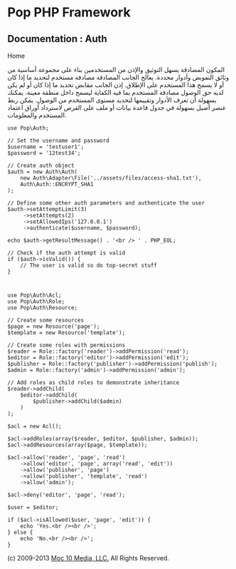 Pop PHP Framework
=================

Documentation : Auth
--------------------

Home

المكون المصادقة يسهل التوثيق والإذن من المستخدمين بناء على مجموعة أساسية
من وثائق التفويض وأدوار محددة. يعالج الجانب المصادقة مصادقة مستخدم
لتحديد ما إذا كان أو لا يسمح هذا المستخدم على الإطلاق. إذن الجانب مقابض
تحديد ما إذا كان أو لم يكن لديه حق الوصول مصادقة المستخدم بما فيه
الكفاية ليسمح داخل منطقة معينة. يمكنك بسهولة أن تعرف الأدوار وتقييمها
لتحديد مستوى المستخدم من الوصول. يمكن ربط عنصر أصيل بسهولة في جدول قاعدة
بيانات أو ملف على القرص لاسترداد أوراق اعتماد المستخدم والمعلومات.

    use Pop\Auth;

    // Set the username and password
    $username = 'testuser1';
    $password = '12test34';

    // Create auth object
    $auth = new Auth\Auth(
        new Auth\Adapter\File('../assets/files/access-sha1.txt'),
        Auth\Auth::ENCRYPT_SHA1
    );

    // Define some other auth parameters and authenticate the user
    $auth->setAttemptLimit(3)
         ->setAttempts(2)
         ->setAllowedIps('127.0.0.1')
         ->authenticate($username, $password);

    echo $auth->getResultMessage() . '<br /> ' . PHP_EOL;

    // Check if the auth attempt is valid
    if ($auth->isValid()) {
        // The user is valid so do top-secret stuff
    }

#
    use Pop\Auth\Acl;
    use Pop\Auth\Role;
    use Pop\Auth\Resource;

    // Create some resources
    $page = new Resource('page');
    $template = new Resource('template');

    // Create some roles with permissions
    $reader = Role::factory('reader')->addPermission('read');
    $editor = Role::factory('editor')->addPermission('edit');
    $publisher = Role::factory('publisher')->addPermission('publish');
    $admin = Role::factory('admin')->addPermission('admin');

    // Add roles as child roles to demonstrate inheritance
    $reader->addChild(
        $editor->addChild(
            $publisher->addChild($admin)
        )
    );

    $acl = new Acl();

    $acl->addRoles(array($reader, $editor, $publisher, $admin));
    $acl->addResources(array($page, $template));

    $acl->allow('reader', 'page', 'read')
        ->allow('editor', 'page', array('read', 'edit'))
        ->allow('publisher', 'page')
        ->allow('publisher', 'template', 'read')
        ->allow('admin');

    $acl->deny('editor', 'page', 'read');

    $user = $editor;

    if ($acl->isAllowed($user, 'page', 'edit')) {
        echo 'Yes.<br /><br />';
    } else {
        echo 'No.<br /><br />';
    }

\(c) 2009-2013 [Moc 10 Media, LLC.](http://www.moc10media.com) All
Rights Reserved.
